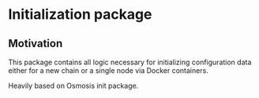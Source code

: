 # Initialization package

## Motivation

This package contains all logic necessary for initializing configuration
data either for a new chain or a single node via Docker containers.

Heavily based on Osmosis init package.
